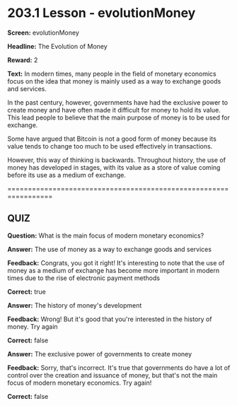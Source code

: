 # 203.1 Lesson - evolutionMoney

**Screen:** evolutionMoney

**Headline:** The Evolution of Money

**Reward:** 2

**Text:** In modern times, many people in the field of monetary economics focus on the idea that money is mainly used as a way to exchange goods and services.

In the past century, however, governments have had the exclusive power to create money and have often made it difficult for money to hold its value. This lead people to believe that the main purpose of money is to be used for exchange.

Some have argued that Bitcoin is not a good form of money because its value tends to change too much to be used effectively in transactions.

However, this way of thinking is backwards. Throughout history, the use of money has developed in stages, with its value as a store of value coming before its use as a medium of exchange.

\=================================================================

## QUIZ

**Question:** What is the main focus of modern monetary economics?

**Answer:** The use of money as a way to exchange goods and services

**Feedback:** Congrats, you got it right! It's interesting to note that the use of money as a medium of exchange has become more important in modern times due to the rise of electronic payment methods

**Correct:** true

**Answer:** The history of money's development

**Feedback:** Wrong! But it's good that you're interested in the history of money. Try again

**Correct:** false

**Answer:** The exclusive power of governments to create money

**Feedback:** Sorry, that's incorrect. It's true that governments do have a lot of control over the creation and issuance of money, but that's not the main focus of modern monetary economics. Try again!

**Correct:** false

<figure><img src="../.gitbook/assets/203-01.png" alt=""><figcaption></figcaption></figure>
